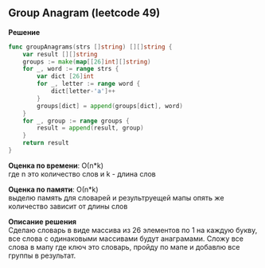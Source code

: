 ## Group Anagram (leetcode 49)  

**Решение**
```go
func groupAnagrams(strs []string) [][]string {
	var result [][]string
	groups := make(map[[26]int][]string)
	for _, word := range strs {
		var dict [26]int
		for _, letter := range word {
			dict[letter-'a']++
		}
		groups[dict] = append(groups[dict], word)
	}
	for _, group := range groups {
		result = append(result, group)
	}
	return result
}
```

**Оценка по времени**: О(n*k)  
где n это количество слов и k - длина слов

**Оценка по памяти**: О(n*k)  
выделю память для словарей и результруещей мапы опять же количество зависит от длины слов

**Описание решения**  
Сделаю словарь в виде массива из 26 элементов по 1 на каждую букву, все слова с одинаковыми массивами будут анаграмами. Сложу все слова в мапу где ключ это словарь, пройду по мапе и добавлю все группы в результат.